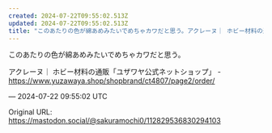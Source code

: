 ```yaml
---
created: 2024-07-22T09:55:02.513Z
updated: 2024-07-22T09:55:02.513Z
title: "このあたりの色が綿あめみたいでめちゃカワだと思う。アクレーヌ｜ ホビー材料の通販[...]"
---
```


<p>このあたりの色が綿あめみたいでめちゃカワだと思う。</p><p>アクレーヌ｜ ホビー材料の通販「ユザワヤ公式ネットショップ」 - <a href="https://www.yuzawaya.shop/shopbrand/ct4807/page2/order/" target="_blank" rel="nofollow noopener" translate="no"><span class="invisible">https://www.</span><span class="ellipsis">yuzawaya.shop/shopbrand/ct4807</span><span class="invisible">/page2/order/</span></a></p>

&mdash; 2024-07-22 09:55:02 UTC

Original URL: https://mastodon.social/@sakuramochi0/112829536830294103
